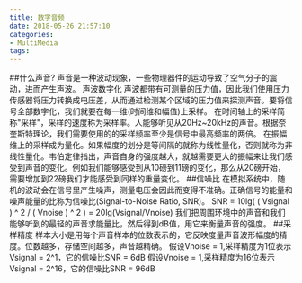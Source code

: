 ```yaml
---
title: 数字音频
date: 2018-05-26 21:57:10
categories:
- MultiMedia
tags:
---
```

##什么声音?
声音是一种波动现象，一些物理器件的运动导致了空气分子的震动，进而产生声波。
声波数字化
声波都带有可测量的压力值，因此我们使用压力传感器将压力转换成电压差，从而通过检测某个区域的压力值来探测声音。要将信号全部数字化，我们就要在每一维(时间维和幅值)上采样。
在时间轴上的采样简称"采样"，采样的速度称为采样率。人能够听见从20Hz~20kHz的声音。根据奈奎斯特理论，我们需要使用的的采样频率至少是信号中最高频率的两倍。
在振幅维上的采样成为量化。如果幅度的划分是等间隔的就称为线性量化，否则就称为非线性量化。韦伯定律指出，声音自身的强度越大，就越需要更大的振幅来让我们感受到声音的变化。例如我们能够感受到从10磅到11磅的变化，那么从20磅开始，需要增加到22磅我们才能感受到同样的重量变化。
##信噪比
在模拟系统中，随机的波动会在信号里产生噪声，测量电压会因此而变得不准确。正确信号的能量和噪声能量的比称为信噪比(Signal-to-Noise Ratio, SNR)。
SNR = 10lg( ( Vsignal ) ^ 2 / ( Vnoise ) ^ 2 ) = 20lg(Vsignal/Vnoise) 
我们把周围环境中的声音和我们能够听到的最轻的声音求能量比，然后得到dB值，用它来衡量声音的强度。
##采样精度
样本大小是用每个声音样本的位数表示的，它反映度量声音波形幅度的精度。位数越多，存储空间越多，声音越精确。
假设Vnoise = 1,采样精度为1位表示Vsignal = 2^1，它的信噪比SNR = 6dB
假设Vnoise = 1,采样精度为16位表示Vsignal = 2^16，它的信噪比SNR = 96dB
